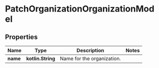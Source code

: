 
# PatchOrganizationOrganizationModel

## Properties
Name | Type | Description | Notes
------------ | ------------- | ------------- | -------------
**name** | **kotlin.String** | Name for the organization. | 



